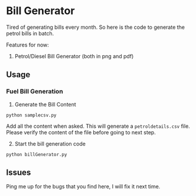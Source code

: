 # Bill Generator


Tired of generating bills every month. So here is the code to generate the petrol bills in batch.

Features for now:
1. Petrol/Diesel Bill Generator (both in png and pdf)


## Usage

### Fuel Bill Generation

1. Generate the Bill Content

```
python samplecsv.py
```
Add all the content when asked. This will generate a `petroldetails.csv` file. Please verify the content of the file before going to next step.

2. Start the bill generation code
```
python billGenerator.py
```

## Issues
Ping me up for the bugs that you find here, I will fix it next time.
